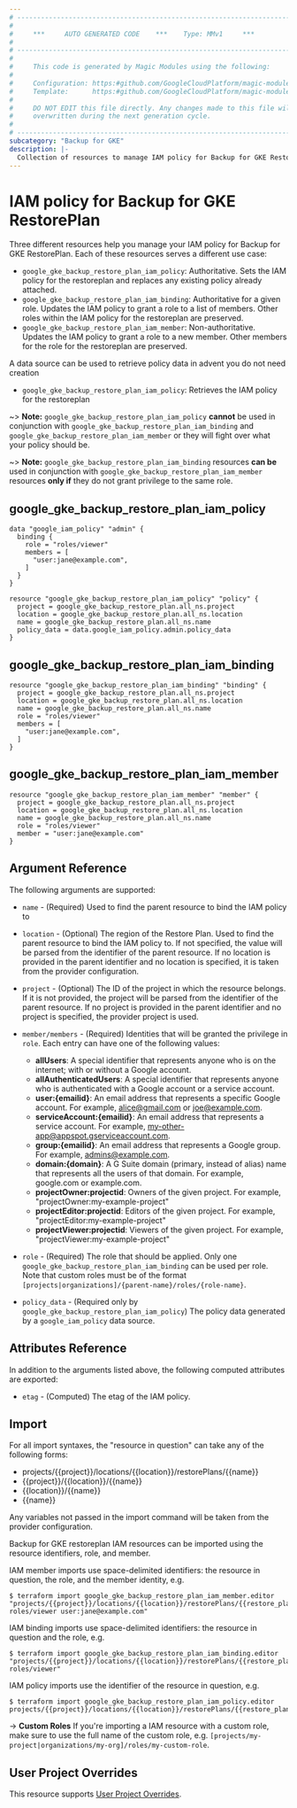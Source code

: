 ```yaml
---
# ----------------------------------------------------------------------------
#
#     ***     AUTO GENERATED CODE    ***    Type: MMv1     ***
#
# ----------------------------------------------------------------------------
#
#     This code is generated by Magic Modules using the following:
#
#     Configuration: https:#github.com/GoogleCloudPlatform/magic-modules/tree/main/mmv1/products/gkebackup/RestorePlan.yaml
#     Template:      https:#github.com/GoogleCloudPlatform/magic-modules/tree/main/mmv1/templates/terraform/resource_iam.html.markdown.tmpl
#
#     DO NOT EDIT this file directly. Any changes made to this file will be
#     overwritten during the next generation cycle.
#
# ----------------------------------------------------------------------------
subcategory: "Backup for GKE"
description: |-
  Collection of resources to manage IAM policy for Backup for GKE RestorePlan
---
```


# IAM policy for Backup for GKE RestorePlan
Three different resources help you manage your IAM policy for Backup for GKE RestorePlan. Each of these resources serves a different use case:

* `google_gke_backup_restore_plan_iam_policy`: Authoritative. Sets the IAM policy for the restoreplan and replaces any existing policy already attached.
* `google_gke_backup_restore_plan_iam_binding`: Authoritative for a given role. Updates the IAM policy to grant a role to a list of members. Other roles within the IAM policy for the restoreplan are preserved.
* `google_gke_backup_restore_plan_iam_member`: Non-authoritative. Updates the IAM policy to grant a role to a new member. Other members for the role for the restoreplan are preserved.

A data source can be used to retrieve policy data in advent you do not need creation

* `google_gke_backup_restore_plan_iam_policy`: Retrieves the IAM policy for the restoreplan

~> **Note:** `google_gke_backup_restore_plan_iam_policy` **cannot** be used in conjunction with `google_gke_backup_restore_plan_iam_binding` and `google_gke_backup_restore_plan_iam_member` or they will fight over what your policy should be.

~> **Note:** `google_gke_backup_restore_plan_iam_binding` resources **can be** used in conjunction with `google_gke_backup_restore_plan_iam_member` resources **only if** they do not grant privilege to the same role.



## google_gke_backup_restore_plan_iam_policy

```hcl
data "google_iam_policy" "admin" {
  binding {
    role = "roles/viewer"
    members = [
      "user:jane@example.com",
    ]
  }
}

resource "google_gke_backup_restore_plan_iam_policy" "policy" {
  project = google_gke_backup_restore_plan.all_ns.project
  location = google_gke_backup_restore_plan.all_ns.location
  name = google_gke_backup_restore_plan.all_ns.name
  policy_data = data.google_iam_policy.admin.policy_data
}
```

## google_gke_backup_restore_plan_iam_binding

```hcl
resource "google_gke_backup_restore_plan_iam_binding" "binding" {
  project = google_gke_backup_restore_plan.all_ns.project
  location = google_gke_backup_restore_plan.all_ns.location
  name = google_gke_backup_restore_plan.all_ns.name
  role = "roles/viewer"
  members = [
    "user:jane@example.com",
  ]
}
```

## google_gke_backup_restore_plan_iam_member

```hcl
resource "google_gke_backup_restore_plan_iam_member" "member" {
  project = google_gke_backup_restore_plan.all_ns.project
  location = google_gke_backup_restore_plan.all_ns.location
  name = google_gke_backup_restore_plan.all_ns.name
  role = "roles/viewer"
  member = "user:jane@example.com"
}
```


## Argument Reference

The following arguments are supported:

* `name` - (Required) Used to find the parent resource to bind the IAM policy to
* `location` - (Optional) The region of the Restore Plan.
 Used to find the parent resource to bind the IAM policy to. If not specified,
  the value will be parsed from the identifier of the parent resource. If no location is provided in the parent identifier and no
  location is specified, it is taken from the provider configuration.

* `project` - (Optional) The ID of the project in which the resource belongs.
    If it is not provided, the project will be parsed from the identifier of the parent resource. If no project is provided in the parent identifier and no project is specified, the provider project is used.

* `member/members` - (Required) Identities that will be granted the privilege in `role`.
  Each entry can have one of the following values:
  * **allUsers**: A special identifier that represents anyone who is on the internet; with or without a Google account.
  * **allAuthenticatedUsers**: A special identifier that represents anyone who is authenticated with a Google account or a service account.
  * **user:{emailid}**: An email address that represents a specific Google account. For example, alice@gmail.com or joe@example.com.
  * **serviceAccount:{emailid}**: An email address that represents a service account. For example, my-other-app@appspot.gserviceaccount.com.
  * **group:{emailid}**: An email address that represents a Google group. For example, admins@example.com.
  * **domain:{domain}**: A G Suite domain (primary, instead of alias) name that represents all the users of that domain. For example, google.com or example.com.
  * **projectOwner:projectid**: Owners of the given project. For example, "projectOwner:my-example-project"
  * **projectEditor:projectid**: Editors of the given project. For example, "projectEditor:my-example-project"
  * **projectViewer:projectid**: Viewers of the given project. For example, "projectViewer:my-example-project"

* `role` - (Required) The role that should be applied. Only one
    `google_gke_backup_restore_plan_iam_binding` can be used per role. Note that custom roles must be of the format
    `[projects|organizations]/{parent-name}/roles/{role-name}`.

* `policy_data` - (Required only by `google_gke_backup_restore_plan_iam_policy`) The policy data generated by
  a `google_iam_policy` data source.

## Attributes Reference

In addition to the arguments listed above, the following computed attributes are
exported:

* `etag` - (Computed) The etag of the IAM policy.

## Import

For all import syntaxes, the "resource in question" can take any of the following forms:

* projects/{{project}}/locations/{{location}}/restorePlans/{{name}}
* {{project}}/{{location}}/{{name}}
* {{location}}/{{name}}
* {{name}}

Any variables not passed in the import command will be taken from the provider configuration.

Backup for GKE restoreplan IAM resources can be imported using the resource identifiers, role, and member.

IAM member imports use space-delimited identifiers: the resource in question, the role, and the member identity, e.g.
```
$ terraform import google_gke_backup_restore_plan_iam_member.editor "projects/{{project}}/locations/{{location}}/restorePlans/{{restore_plan}} roles/viewer user:jane@example.com"
```

IAM binding imports use space-delimited identifiers: the resource in question and the role, e.g.
```
$ terraform import google_gke_backup_restore_plan_iam_binding.editor "projects/{{project}}/locations/{{location}}/restorePlans/{{restore_plan}} roles/viewer"
```

IAM policy imports use the identifier of the resource in question, e.g.
```
$ terraform import google_gke_backup_restore_plan_iam_policy.editor projects/{{project}}/locations/{{location}}/restorePlans/{{restore_plan}}
```

-> **Custom Roles** If you're importing a IAM resource with a custom role, make sure to use the
 full name of the custom role, e.g. `[projects/my-project|organizations/my-org]/roles/my-custom-role`.

## User Project Overrides

This resource supports [User Project Overrides](https://registry.terraform.io/providers/hashicorp/google/latest/docs/guides/provider_reference#user_project_override).
